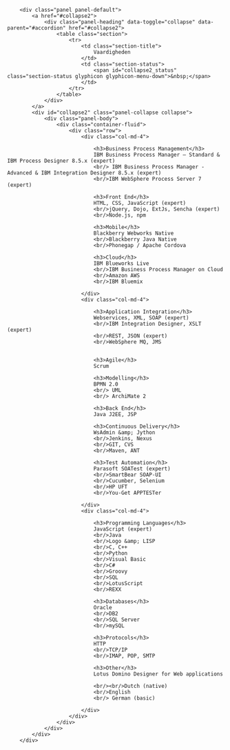         <div class="panel panel-default">
            <a href="#collapse2">
                <div class="panel-heading" data-toggle="collapse" data-parent="#accordion" href="#collapse2">
                    <table class="section">
                        <tr>
                            <td class="section-title">
                                Vaardigheden
                            </td>
                            <td class="section-status">
                                <span id="collapse2_status" class="section-status glyphicon glyphicon-menu-down">&nbsp;</span>
                            </td>
                        </tr>
                    </table>
                </div>
            </a>
            <div id="collapse2" class="panel-collapse collapse">
                <div class="panel-body">
                    <div class="container-fluid">
                        <div class="row">
                            <div class="col-md-4">

                                <h3>Business Process Management</h3>
                                IBM Business Process Manager – Standard & IBM Process Designer 8.5.x (expert)
                                <br/> IBM Business Process Manager - Advanced & IBM Integration Designer 8.5.x (expert)
                                <br/>IBM WebSphere Process Server 7 (expert)

                                <h3>Front End</h3>
                                HTML, CSS, JavaScript (expert)
                                <br/>jQuery, Dojo, ExtJs, Sencha (expert)
                                <br/>Node.js, npm

                                <h3>Mobile</h3>
                                Blackberry Webworks Native
                                <br/>Blackberry Java Native
                                <br/>Phonegap / Apache Cordova

                                <h3>Cloud</h3>
                                IBM Blueworks Live
                                <br/>IBM Business Process Manager on Cloud
                                <br/>Amazon AWS
                                <br/>IBM Bluemix

                            </div>
                            <div class="col-md-4">

                                <h3>Application Integration</h3>
                                Webservices, XML, SOAP (expert)
                                <br/>IBM Integration Designer, XSLT (expert)
                                <br/>REST, JSON (expert)
                                <br/>WebSphere MQ, JMS


                                <h3>Agile</h3>
                                Scrum

                                <h3>Modelling</h3>
                                BPMN 2.0
                                <br/> UML
                                <br/> ArchiMate 2

                                <h3>Back End</h3>
                                Java J2EE, JSP

                                <h3>Continuous Delivery</h3>
                                WsAdmin &amp; Jython
                                <br/>Jenkins, Nexus
                                <br/>GIT, CVS
                                <br/>Maven, ANT

                                <h3>Test Automation</h3>
                                Parasoft SOATest (expert)
                                <br/>SmartBear SOAP-UI
                                <br/>Cucumber, Selenium
                                <br/>HP UFT
                                <br/>You-Get APPTESTer

                            </div>
                            <div class="col-md-4">

                                <h3>Programming Languages</h3>
                                JavaScript (expert)
                                <br/>Java
                                <br/>Logo &amp; LISP
                                <br/>C, C++
                                <br/>Python
                                <br/>Visual Basic
                                <br/>C#
                                <br/>Groovy
                                <br/>SQL
                                <br/>LotusScript
                                <br/>REXX

                                <h3>Databases</h3>
                                Oracle
                                <br/>DB2
                                <br/>SQL Server
                                <br/>mySQL

                                <h3>Protocols</h3>
                                HTTP
                                <br/>TCP/IP
                                <br/>IMAP, POP, SMTP

                                <h3>Other</h3>
                                Lotus Domino Designer for Web applications

                                <br/><br/>Dutch (native)
                                <br/>English
                                <br/> German (basic)

                            </div>
                        </div>
                    </div>
                </div>
            </div>
        </div>